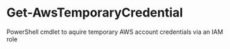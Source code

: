 # Get-AwsTemporaryCredential
PowerShell cmdlet to aquire temporary AWS account credentials via an IAM role
